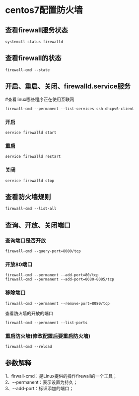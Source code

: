 # centos7配置防火墙

## 查看firewall服务状态
```
systemctl status firewalld
```


## 查看firewall的状态
```
firewall-cmd --state
```
 
## 开启、重启、关闭、firewalld.service服务

#查看linux哪些程序正在使用互联网
```
firewall-cmd --permanent --list-services ssh dhcpv6-client
```

### 开启
```
service firewalld start
```
### 重启
```
service firewalld restart
```
### 关闭
```
service firewalld stop
```

## 查看防火墙规则

```
firewall-cmd --list-all 
```

## 查询、开放、关闭端口

### 查询端口是否开放
```
firewall-cmd --query-port=8080/tcp
```
### 开放80端口
```
firewall-cmd --permanent --add-port=80/tcp
firewall-cmd --permanent --add-port=8080-8085/tcp
```

### 移除端口
```
firewall-cmd --permanent --remove-port=8080/tcp
```
查看防火墙的开放的端口
```
firewall-cmd --permanent --list-ports
```

### 重启防火墙(修改配置后要重启防火墙)
```
firewall-cmd --reload
```

## 参数解释
1、firwall-cmd：是Linux提供的操作firewall的一个工具；  
2、--permanent：表示设置为持久；   
3、--add-port：标识添加的端口；   



